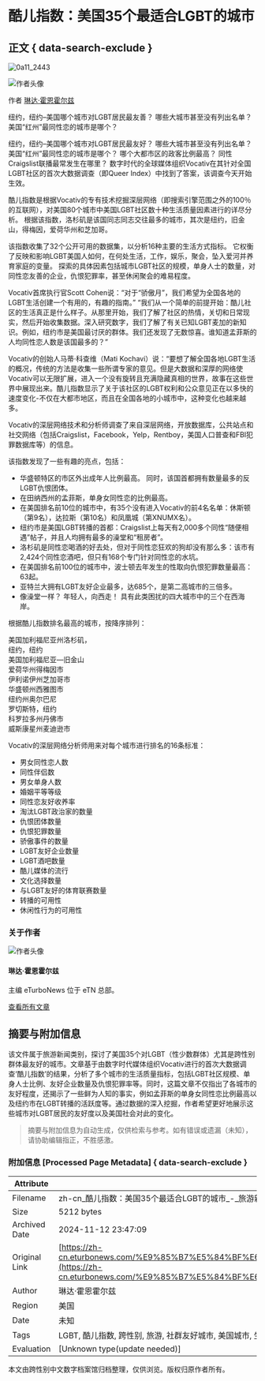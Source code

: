 # 酷儿指数：美国35个最适合LGBT的城市

## 正文 { data-search-exclude }


![0a11_2443](https://eturbonews.com/wp-content/uploads/2017/03/0a11_2443.jpg)

![作者头像](https://eturbonews.com/wp-content/uploads/2024/01/PROFILE-PIC-100x100.jpg)

作者 [琳达·霍恩霍尔兹](https://zh-cn.eturbonews.com/%E4%BD%9C%E8%80%85/%E6%9E%97%E8%BE%BE%E9%9C%8C%E6%81%A9%E9%9C%8C%E5%B0%94%E8%8C%A8/)

纽约，纽约–美国哪个城市对LGBT居民最友善？ 哪些大城市甚至没有列出名单？ 美国“红州”最同性恋的城市是哪个？

纽约，纽约–美国哪个城市对LGBT居民最友好？ 哪些大城市甚至没有列出名单？ 美国“红州”最同性恋的城市是哪个？ 哪个大都市区的政客比例最高？ 同性Craigslist联播最常发生在哪里？ 数字时代的全球媒体组织Vocativ在其针对全国LGBT社区的首次大数据调查（即Queer Index）中找到了答案，该调查今天开始生效。

酷儿指数是根据Vocativ的专有技术挖掘深层网络（即搜索引擎范围之外的100％的互联网），对美国80个城市中美国LGBT社区数十种生活质量因素进行的详尽分析。 根据该指数，洛杉矶是该国同志同志交往最多的城市，其次是纽约，旧金山，得梅因，爱荷华州和芝加哥。

该指数收集了32个公开可用的数据集，以分析16种主要的生活方式指标。 它权衡了反映和影响LGBT美国人如何，在何处生活，工作，娱乐，聚会，坠入爱河并养育家庭的变量。 探索的具体因素包括城市LGBT社区的规模，单身人士的数量，对同性恋友善的企业，仇恨犯罪率，甚至休闲聚会的难易程度。

Vocativ首席执行官Scott Cohen说：“对于“骄傲月”，我们希望为全国各地的LGBT生活创建一个有用的，有趣的指南。” “我们从一个简单的前提开始：酷儿社区的生活真正是什么样子。从那里开始，我们了解了社区的热情，关切和日常现实，然后开始收集数据。深入研究数字，我们了解了有关已知LGBT麦加的新知识。例如，纽约市是美国最讨厌的群体。我们还发现了无数惊喜。谁知道孟菲斯的人均同性恋人数是该国最多的？”

Vocativ的创始人马蒂·科查维（Mati Kochavi）说：“要想了解全国各地LGBT生活的概况，传统的方法是收集一些所谓专家的意见。但是大数据和深厚的网络使Vocativ可以无限扩展，进入一个没有旋转且充满隐藏真相的世界，故事在这些世界中展现出来。酷儿指数显示了关于该社区的LGBT权利和公众意见正在以多快的速度变化-不仅在大都市地区，而且在全国各地的小城市中，这种变化也越来越多。

Vocativ的深层网络技术和分析师调查了来自深层网络，开放数据库，公共站点和社交网络（包括Craigslist，Facebook，Yelp，Rentboy，美国人口普查和FBI犯罪数据库等）的信息。

该指数发现了一些有趣的亮点，包括：

- 华盛顿特区的市区外出成年人比例最高。 同时，该国首都拥有数量最多的反LGBT仇恨团体。
- 在田纳西州的孟菲斯，单身女同性恋的比例最高。
- 在美国排名前10位的城市中，有35个没有进入Vocativ的前4名名单：休斯顿（第9名），达拉斯（第10名）和凤凰城（第XNUMX名）。
- 纽约市是美国LGBT转播的首都：Craigslist上每天有2,000多个同性“随便相遇”帖子，并且人均拥有最多的澡堂和“租房者”。
- 洛杉矶是同性恋喝酒的好去处，但对于同性恋狂欢的狗却没有那么多：该市有2,424个同性恋酒吧，但只有168个专门针对同性恋的水坑。
- 在美国排名前100位的城市中，波士顿去年发生的性取向仇恨犯罪数量最高：63起。
- 亚特兰大拥有LGBT友好企业最多，达685个，是第二高城市的三倍多。
- 像澡堂一样？ 年轻人，向西走！ 具有此类困扰的四大城市中的三个在西海岸。

根据酷儿指数排名最高的城市，按降序排列：

美国加利福尼亚州洛杉矶，  
纽约，纽约  
美国加利福尼亚—旧金山  
爱荷华州得梅因市  
伊利诺伊州芝加哥市  
华盛顿州西雅图市  
纽约州奥尔巴尼  
罗切斯特，纽约  
科罗拉多州丹佛市  
威斯康星州麦迪逊市  

Vocativ的深层网络分析师用来对每个城市进行排名的16条标准：

- 男女同性恋人数  
- 同性伴侣数  
- 男女单身人数  
- 婚姻平等等级  
- 同性恋友好收养率  
- 淘汰LGBT政治家的数量  
- 仇恨团体数量  
- 仇恨犯罪数量  
- 骄傲事件的数量  
- LGBT友好企业数量  
- LGBT酒吧数量  
- 酷儿媒体的流行  
- 文化选择数量  
- 与LGBT友好的体育联赛数量  
- 转播的可用性  
- 休闲性行为的可用性  

### 关于作者

![作者头像](https://eturbonews.com/wp-content/uploads/2024/01/PROFILE-PIC-150x150.jpg)

#### 琳达·霍恩霍尔兹

主编 eTurboNews 位于 eTN 总部。

[查看所有文章](https://zh-cn.eturbonews.com/%E4%BD%9C%E8%80%85/%E6%9E%97%E8%BE%BE%E9%9C%8C%E6%81%A9%E9%9C%8C%E5%B0%94%E8%8C%A8/)

## 摘要与附加信息

<!-- tcd_abstract -->
该文件属于旅游新闻类别，探讨了美国35个对LGBT（性少数群体）尤其是跨性别群体最友好的城市。文章基于由数字时代媒体组织Vocativ进行的首次大数据调查‘酷儿指数’的结果，分析了多个城市的生活质量指标，包括LGBT社区规模、单身人士比例、友好企业数量及仇恨犯罪率等。同时，这篇文章不仅指出了各城市的友好程度，还揭示了一些鲜为人知的事实，例如孟菲斯的单身女同性恋比例最高以及纽约市在LGBT转播的活跃度等。通过数据的深入挖掘，作者希望更好地展示这些城市对LGBT居民的友好度以及美国社会对此的变化。
<!-- tcd_abstract_end -->

> 摘要与附加信息为自动生成，仅供检索与参考。如有错误或遗漏（未知），请协助编辑指正，不胜感激。

### 附加信息 [Processed Page Metadata] { data-search-exclude }

| Attribute       | Value                                  |
|-----------------|----------------------------------------|
| Filename        | zh-cn_酷儿指数：美国35个最适合LGBT的城市_-_旅游新闻.md                             |
| Size            | 5212 bytes                           |
| Archived Date   | 2024-11-12 23:47:09                             |
| Original Link   | [https://zh-cn.eturbonews.com/%E9%85%B7%E5%84%BF%E6%8C%87%E6%95%B035%E6%9C%80lgbt%E5%8F%8B%E5%A5%BD%E7%9A%84%E7%BE%8E%E5%9B%BD%E5%9F%8E%E5%B8%82/](https://zh-cn.eturbonews.com/%E9%85%B7%E5%84%BF%E6%8C%87%E6%95%B035%E6%9C%80lgbt%E5%8F%8B%E5%A5%BD%E7%9A%84%E7%BE%8E%E5%9B%BD%E5%9F%8E%E5%B8%82/)                       |
| Author          | 琳达·霍恩霍尔兹                               |
| Region          | 美国                               |
| Date            | 未知                                 |
| Tags            | LGBT, 酷儿指数, 跨性别, 旅游, 社群友好城市, 美国城市, 生存环境, 法律政策                                 |
| Evaluation            | [Unknown type(update needed)]                                 |
<!-- tcd_table_end -->

本文由跨性别中文数字档案馆归档整理，仅供浏览。版权归原作者所有。
